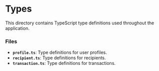 # Types

This directory contains TypeScript type definitions used throughout the application.

### **Files**

- **`profile.ts`**: Type definitions for user profiles.
- **`recipient.ts`**: Type definitions for recipients.
- **`transaction.ts`**: Type definitions for transactions.
